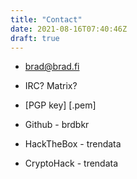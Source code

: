 ```yaml
---
title: "Contact"
date: 2021-08-16T07:40:46Z
draft: true
---
```

* [brad@brad.fi](mailto:brad@brad.fi)
* IRC? Matrix?

* [PGP key] [.pem]

* Github - brdbkr
* HackTheBox - trendata
* CryptoHack - trendata
